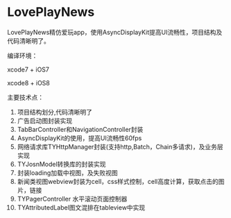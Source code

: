 # LovePlayNews
LovePlayNews精仿爱玩app，使用AsyncDisplayKit提高UI流畅性，项目结构及代码清晰明了。

编译环境：

xcode7 + iOS7

xcode8 + iOS8

主要技术点：

1. 项目结构划分,代码清晰明了
2. 广告启动图封装实现
3. TabBarController和NavigationController封装
4. AsyncDisplayKit的使用，提高UI流畅性60fps
5. 网络请求库TYHttpManager封装(支持http,Batch，Chain多请求)，及业务层实现
6. TYJosnModel转换库的封装实现
7. 封装loading加载中视图，及失败视图
8. 新闻类视图webview封装为cell，css样式控制，cell高度计算，获取点击的图片，链接
9. TYPagerController 水平滚动页面控制器
10. TYAttributedLabel图文混排在tableview中实现

